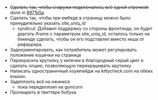 * <del>Сделать так, чтобы снаружи подключалось всё одной строчкой.</del> done in [8971b5a](https://github.com/bobuk/kittycheck/commit/8971b5ad7590ac223aa901972e7465923a56b3b3)
* Сделать так, чтобы при ембеде в страницу можно было принудительно указать site_uniq_id
   - syndicut: Добавил поддержку со стороны фронтэнда, он будет дергать iframe с параметром site_uniq_id,
  осталось только на бекенде сделать, чтобы он его подставлял вместо хеша от реферрера.
* Задокументировать, как потребитель может регулировать положение кошечки на странице
* Перекрасить крутилку у китечки в благородный серый цвет и сделать опцию, позволяющую перекрашивать крутилку
* Написать одностраничный хоумпейдж на kittycheck.com на обеих языках.
* Задеплоить всё на нжинксе
    - пока передеплоил на gunicorn
* Пропиарить в твиттере бобука
